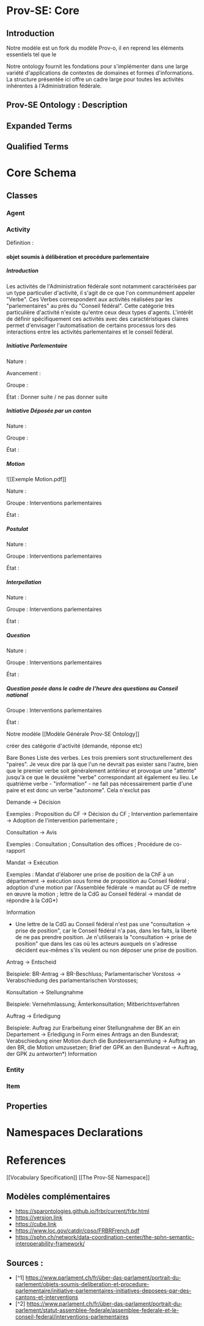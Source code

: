 # Prov-SE: Core

## Introduction
Notre modèle est un fork du modèle Prov-o, il en reprend les éléments essentiels tel que le

Notre ontology fournit les fondations pour s'implémenter dans une large variété d'applications de contextes de domaines et formes d'informations. La structure présentée ici offre un cadre large pour toutes les activités inhérentes à l'Administration fédérale. 


## Prov-SE Ontology : Description

## Expanded Terms

## Qualified Terms




# Core Schema

## Classes

### Agent

### Activity

Définition : 

#### objet soumis à délibération et procédure parlementaire

##### Introduction 

Les activités de l'Administration fédérale sont notamment caractérisées par un type particulier d'activité, il s'agit de ce que l'on communément appeler "Verbe". Ces Verbes correspondent aux activités réalisées par les "parlementaires" au près du "Conseil fédéral". Cette catégorie très particulière d'activité n'existe qu'entre ceux deux types d'agents. 
L'intérêt de définir spécifiquement ces activités avec des caractéristiques claires permet d'envisager l'automatisation de certains processus lors des interactions entre les activités parlementaires et le conseil fédéral. 
##### Initiative Parlementaire 

Nature : 

Avancement : 

Groupe : 

État : Donner suite / ne pas donner suite 

##### Initiative Déposée par un canton


Nature : 

Groupe : 

État : 


##### Motion

![[Exemple Motion.pdf]]

Nature : 

Groupe : Interventions parlementaires 

État : 

##### Postulat

Nature : 

Groupe : Interventions parlementaires 

État : 

##### Interpellation

Nature : 

Groupe : Interventions parlementaires 

État : 

##### Question

Nature : 

Groupe : Interventions parlementaires 

État : 

##### Question posée dans le cadre de l'heure des questions au Conseil national

Groupe : Interventions parlementaires 

État : 







Notre modèle [[Modèle Générale Prov-SE Ontology]] 


créer des catégorie d'activité (demande, réponse etc) 


Bare Bones Liste des verbes. Les trois premiers sont structurellement des "paires". Je veux dire par là que l'un ne devrait pas exister sans l'autre, bien que le premier verbe soit généralement antérieur et provoque une "attente" jusqu'à ce que le deuxième "verbe" correspondant ait également eu lieu. Le quatrième verbe - "information" - ne fait pas nécessairement partie d'une paire et est donc un verbe "autonome". Cela n'exclut pas

Demande -> Décision 

Exemples : Proposition du CF -> Décision du CF ; Intervention parlementaire -> Adoption de l'intervention parlementaire ;

Consultation -> Avis 

Exemples : Consultation ; Consultation des offices ; Procédure de co-rapport

Mandat -> Exécution

Exemples : Mandat d'élaborer une prise de position de la ChF à un département -> exécution sous forme de proposition au Conseil fédéral ; adoption d'une motion par l'Assemblée fédérale -> mandat au CF de mettre en œuvre la motion ; lettre de la CdG au Conseil fédéral -> mandat de répondre à la CdG*) 

Information

* Une lettre de la CdG au Conseil fédéral n'est pas une "consultation -> prise de position", car le Conseil fédéral n'a pas, dans les faits, la liberté de ne pas prendre position. Je n'utiliserais la "consultation -> prise de position" que dans les cas où les acteurs auxquels on s'adresse décident eux-mêmes s'ils veulent ou non déposer une prise de position.


Antrag -> Entscheid 

Beispiele: BR-Antrag -> BR-Beschluss; Parlamentarischer Vorstoss -> Verabschiedung des parlamentarischen Vorstosses; 

Konsultation -> Stellungnahme 

Beispiele: Vernehmlassung; Ämterkonsultation; Mitberichtsverfahren

Auftrag -> Erledigung

Beispiele: Auftrag zur Erarbeitung einer Stellungnahme der BK an ein Departement -> Erledigung in Form eines Antrags an den Bundesrat; Verabschiedung einer Motion durch die Bundesversammlung -> Auftrag an den BR, die Motion umzusetzen; Brief der GPK an den Bundesrat -> Auftrag, der GPK zu antworten*) 
Information

### Entity

### Item


## Properties


# Namespaces Declarations


# References
[[Vocabulary Specification]]
[[The Prov-SE Namespace]]

## Modèles complémentaires

- https://sparontologies.github.io/frbr/current/frbr.html
- https://version.link
- https://cube.link
- https://www.loc.gov/catdir/cpso/FRBRFrench.pdf
- https://sphn.ch/network/data-coordination-center/the-sphn-semantic-interoperability-framework/

## Sources : 

- [^1] https://www.parlament.ch/fr/über-das-parlament/portrait-du-parlement/objets-soumis-deliberation-et-procedure-parlementaire/initiative-parlementaires-initiatives-deposees-par-des-cantons-et-interventions
- [^2] https://www.parlament.ch/fr/über-das-parlament/portrait-du-parlement/statut-assemblee-federale/assemblee-federale-et-le-conseil-federal/interventions-parlementaires